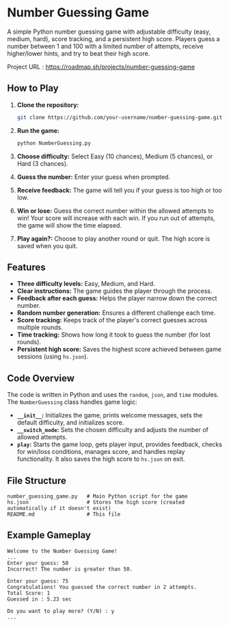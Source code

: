 # Number Guessing Game

A simple Python number guessing game with adjustable difficulty (easy, medium, hard), score tracking, and a persistent high score. Players guess a number between 1 and 100 with a limited number of attempts, receive higher/lower hints, and try to beat their high score.

Project URL : https://roadmap.sh/projects/number-guessing-game

## How to Play

1. **Clone the repository:**
   ```bash
   git clone https://github.com/your-username/number-guessing-game.git
   ```

2. **Run the game:**
   ```bash
   python NumberGuessing.py
   ```

3. **Choose difficulty:** Select Easy (10 chances), Medium (5 chances), or Hard (3 chances).

4. **Guess the number:** Enter your guess when prompted.

5. **Receive feedback:** The game will tell you if your guess is too high or too low.

6. **Win or lose:** Guess the correct number within the allowed attempts to win!  Your score will increase with each win.  If you run out of attempts, the game will show the time elapsed.

7. **Play again?:**  Choose to play another round or quit.  The high score is saved when you quit.

## Features

* **Three difficulty levels:** Easy, Medium, and Hard.
* **Clear instructions:** The game guides the player through the process.
* **Feedback after each guess:** Helps the player narrow down the correct number.
* **Random number generation:** Ensures a different challenge each time.
* **Score tracking:** Keeps track of the player's correct guesses across multiple rounds.
* **Time tracking:**  Shows how long it took to guess the number (for lost rounds).
* **Persistent high score:** Saves the highest score achieved between game sessions (using `hs.json`).

## Code Overview

The code is written in Python and uses the `random`, `json`, and `time` modules. The `NumberGuessing` class handles game logic:

* **`__init__`:** Initializes the game, prints welcome messages, sets the default difficulty, and initializes score.
* **`__switch_mode`:** Sets the chosen difficulty and adjusts the number of allowed attempts.
* **`play`:** Starts the game loop, gets player input, provides feedback, checks for win/loss conditions, manages score, and handles replay functionality.  It also saves the high score to `hs.json` on exit.

## File Structure
```
number_guessing_game.py   # Main Python script for the game
hs.json                   # Stores the high score (created automatically if it doesn't exist)
README.md                 # This file
```



## Example Gameplay

```
Welcome to the Number Guessing Game!
...
Enter your guess: 50
Incorrect! The number is greater than 50.

Enter your guess: 75
Congratulations! You guessed the correct number in 2 attempts.
Total Score: 1
Guessed in : 5.23 sec

Do you want to play more? (Y/N) : y
...

```
